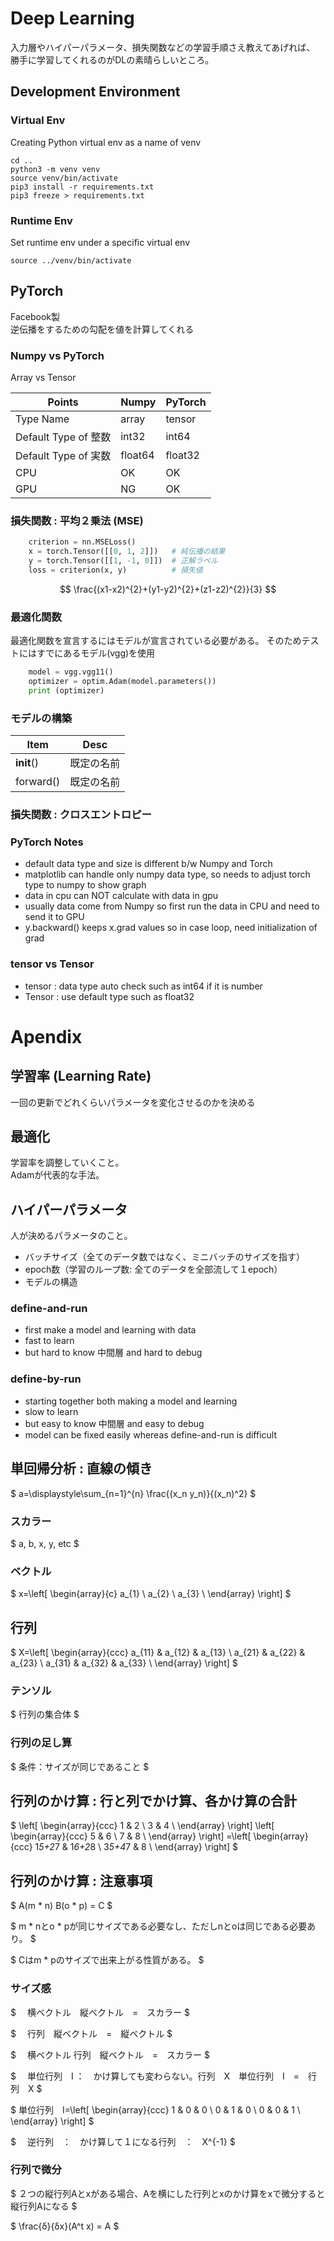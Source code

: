 # Deep Learning
入力層やハイパーパラメータ、損失関数などの学習手順さえ教えてあげれば、
勝手に学習してくれるのがDLの素晴らしいところ。

## Development Environment
### Virtual Env
Creating Python virtual env as a name of venv
```shell
cd ..
python3 -m venv venv
source venv/bin/activate
pip3 install -r requirements.txt
pip3 freeze > requirements.txt
```

### Runtime Env
Set runtime env under a specific virtual env
```shell
source ../venv/bin/activate
```

## PyTorch
Facebook製<br>
逆伝播をするための勾配を値を計算してくれる

### Numpy vs PyTorch
Array vs Tensor

|Points|Numpy|PyTorch|
|---|---|---|
|Type Name|array|tensor|
|Default Type of 整数|int32|int64|
|Default Type of 実数|float64|float32|
|CPU|OK|OK|
|GPU|NG|OK|

### 損失関数 : 平均２乗法 (MSE)

```python
    criterion = nn.MSELoss()
    x = torch.Tensor([[0, 1, 2]])   # 純伝播の結果
    y = torch.Tensor([[1, -1, 0]])  # 正解ラベル
    loss = criterion(x, y)          # 損失値
```
$$
\frac{(x1-x2)^{2}+(y1-y2)^{2}+(z1-z2)^{2}}{3}
$$

### 最適化関数
最適化関数を宣言するにはモデルが宣言されている必要がある。
そのためテストにはすでにあるモデル(vgg)を使用
```python
    model = vgg.vgg11()
    optimizer = optim.Adam(model.parameters())
    print (optimizer)
```

### モデルの構築
|Item|Desc|
|---|---|
|__init__()|既定の名前
|forward()|既定の名前

### 損失関数 : クロスエントロピー

### PyTorch Notes
* default data type and size is different b/w Numpy and Torch
* matplotlib can handle only numpy data type, so needs to adjust torch type to numpy to show graph
* data in cpu can NOT calculate with data in gpu
* usually data come from Numpy so first run the data in CPU and need to send it to GPU
* y.backward() keeps x.grad values so in case loop, need initialization of grad

### tensor vs Tensor
* tensor : data type auto check such as int64 if it is number
* Tensor : use default type such as float32


# Apendix

## 学習率 (Learning Rate)
一回の更新でどれくらいパラメータを変化させるのかを決める

## 最適化
学習率を調整していくこと。<br>
Adamが代表的な手法。

## ハイパーパラメータ
人が決めるパラメータのこと。
* バッチサイズ（全てのデータ数ではなく、ミニバッチのサイズを指す）
* epoch数（学習のループ数: 全てのデータを全部流して１epoch）
* モデルの構造

### define-and-run 
* first make a model and learning with data
* fast to learn
* but hard to know 中間層 and hard to debug

### define-by-run
* starting together both making a model and learning
* slow to learn
* but easy to know 中間層 and easy to debug
* model can be fixed easily whereas define-and-run is difficult

## 単回帰分析 : 直線の傾き
$
a=\displaystyle\sum_{n=1}^{n} \frac{(x_n y_n)}{(x_n)^2}
$

### スカラー
$
a, b, x, y, etc 
$

### ベクトル
$
x=\left[
\begin{array}{c}
a_{1} \\
a_{2} \\
a_{3} \\
\end{array}
\right]
$

## 行列
$
X=\left[
\begin{array}{ccc}
a_{11} & a_{12} & a_{13} \\
a_{21} & a_{22} & a_{23} \\
a_{31} & a_{32} & a_{33} \\
\end{array}
\right]
$

### テンソル
$
行列の集合体
$

### 行列の足し算
$
条件：サイズが同じであること
$

## 行列のかけ算 : 行と列でかけ算、各かけ算の合計
$ 
\left[
\begin{array}{ccc}
1 & 2 \\
3 & 4 \\
\end{array}
\right]
\left[
\begin{array}{ccc}
5 & 6 \\
7 & 8 \\
\end{array}
\right]
=\left[
\begin{array}{ccc}
1*5+2*7 & 1*6+2*8 \\
3*5+4*7 & 8 \\
\end{array}
\right]
$

## 行列のかけ算 : 注意事項
$
A(m * n) B(o * p) = C
$

$
m * nとo * pが同じサイズである必要なし、ただしnとoは同じである必要あり。
$

$
Cはm * pのサイズで出来上がる性質がある。
$

### サイズ感
$　
横ベクトル　縦ベクトル　=　スカラー
$

$　
行列　縦ベクトル　=　縦ベクトル
$

$　
横ベクトル 行列　縦ベクトル　=　スカラー
$

$　
単位行列　I ：　かけ算しても変わらない。行列　X　単位行列　I　=　行列　X
$

$
単位行列　I=\left[
\begin{array}{ccc}
1 & 0 & 0 \\
0 & 1 & 0 \\
0 & 0 & 1 \\
\end{array}
\right]
$

$　
逆行列　：　かけ算して１になる行列　：　X^{-1}
$

### 行列で微分
$
２つの縦行列Aとxがある場合、Aを横にした行列とxのかけ算をxで微分すると縦行列Aになる
$

$
\frac{δ}{δx}(A^t x) = A
$

